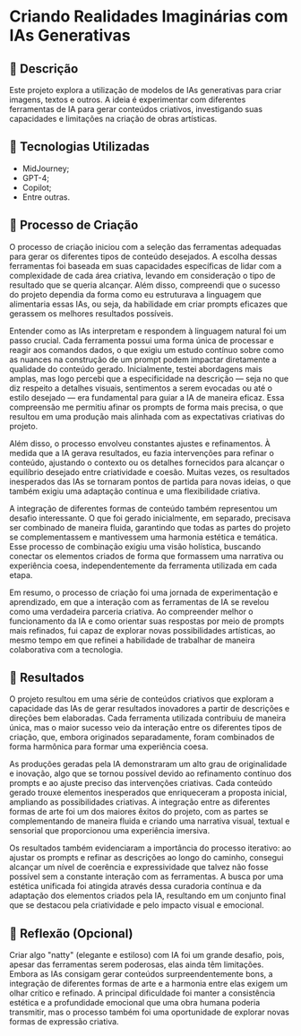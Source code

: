 # Criando Realidades Imaginárias com IAs Generativas

## 📒 Descrição
Este projeto explora a utilização de modelos de IAs generativas para criar imagens, textos e outros. A ideia é experimentar com diferentes ferramentas de IA para gerar conteúdos criativos, investigando suas capacidades e limitações na criação de obras artísticas.

## 🤖 Tecnologias Utilizadas
- MidJourney;
- GPT-4;
- Copilot;
- Entre outras.


## 🧐 Processo de Criação
O processo de criação iniciou com a seleção das ferramentas adequadas para gerar os diferentes tipos de conteúdo desejados. A escolha dessas ferramentas foi baseada em suas capacidades específicas de lidar com a complexidade de cada área criativa, levando em consideração o tipo de resultado que se queria alcançar. Além disso, compreendi que o sucesso do projeto dependia da forma como eu estruturava a linguagem que alimentaria essas IAs, ou seja, da habilidade em criar prompts eficazes que gerassem os melhores resultados possíveis.

Entender como as IAs interpretam e respondem à linguagem natural foi um passo crucial. Cada ferramenta possui uma forma única de processar e reagir aos comandos dados, o que exigiu um estudo contínuo sobre como as nuances na construção de um prompt podem impactar diretamente a qualidade do conteúdo gerado. Inicialmente, testei abordagens mais amplas, mas logo percebi que a especificidade na descrição — seja no que diz respeito a detalhes visuais, sentimentos a serem evocadas ou até o estilo desejado — era fundamental para guiar a IA de maneira eficaz. Essa compreensão me permitiu afinar os prompts de forma mais precisa, o que resultou em uma produção mais alinhada com as expectativas criativas do projeto.

Além disso, o processo envolveu constantes ajustes e refinamentos. À medida que a IA gerava resultados, eu fazia intervenções para refinar o conteúdo, ajustando o contexto ou os detalhes fornecidos para alcançar o equilíbrio desejado entre criatividade e coesão. Muitas vezes, os resultados inesperados das IAs se tornaram pontos de partida para novas ideias, o que também exigiu uma adaptação contínua e uma flexibilidade criativa.

A integração de diferentes formas de conteúdo também representou um desafio interessante. O que foi gerado inicialmente, em separado, precisava ser combinado de maneira fluida, garantindo que todas as partes do projeto se complementassem e mantivessem uma harmonia estética e temática. Esse processo de combinação exigiu uma visão holística, buscando conectar os elementos criados de forma que formassem uma narrativa ou experiência coesa, independentemente da ferramenta utilizada em cada etapa.

Em resumo, o processo de criação foi uma jornada de experimentação e aprendizado, em que a interação com as ferramentas de IA se revelou como uma verdadeira parceria criativa. Ao compreender melhor o funcionamento da IA e como orientar suas respostas por meio de prompts mais refinados, fui capaz de explorar novas possibilidades artísticas, ao mesmo tempo em que refinei a habilidade de trabalhar de maneira colaborativa com a tecnologia.

## 🚀 Resultados
O projeto resultou em uma série de conteúdos criativos que exploram a capacidade das IAs de gerar resultados inovadores a partir de descrições e direções bem elaboradas. Cada ferramenta utilizada contribuiu de maneira única, mas o maior sucesso veio da interação entre os diferentes tipos de criação, que, embora originados separadamente, foram combinados de forma harmônica para formar uma experiência coesa.

As produções geradas pela IA demonstraram um alto grau de originalidade e inovação, algo que se tornou possível devido ao refinamento contínuo dos prompts e ao ajuste preciso das intervenções criativas. Cada conteúdo gerado trouxe elementos inesperados que enriqueceram a proposta inicial, ampliando as possibilidades criativas. A integração entre as diferentes formas de arte foi um dos maiores êxitos do projeto, com as partes se complementando de maneira fluida e criando uma narrativa visual, textual e sensorial que proporcionou uma experiência imersiva.

Os resultados também evidenciaram a importância do processo iterativo: ao ajustar os prompts e refinar as descrições ao longo do caminho, consegui alcançar um nível de coerência e expressividade que talvez não fosse possível sem a constante interação com as ferramentas. A busca por uma estética unificada foi atingida através dessa curadoria contínua e da adaptação dos elementos criados pela IA, resultando em um conjunto final que se destacou pela criatividade e pelo impacto visual e emocional.

## 💭 Reflexão (Opcional)
Criar algo "natty" (elegante e estiloso) com IA foi um grande desafio, pois, apesar das ferramentas serem poderosas, elas ainda têm limitações. Embora as IAs consigam gerar conteúdos surpreendentemente bons, a integração de diferentes formas de arte e a harmonia entre elas exigem um olhar crítico e refinado. A principal dificuldade foi manter a consistência estética e a profundidade emocional que uma obra humana poderia transmitir, mas o processo também foi uma oportunidade de explorar novas formas de expressão criativa.



